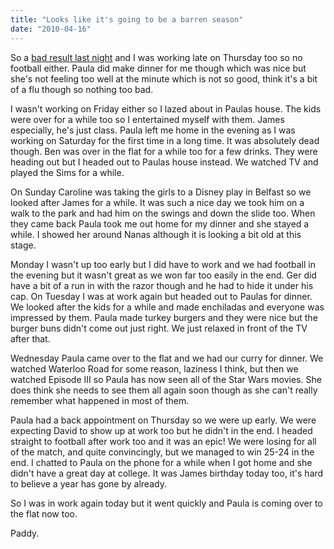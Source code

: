 ```yaml
---
title: "Looks like it's going to be a barren season"
date: "2010-04-16"
---
```

So a [bad result last night](http://www.rte.ie/sport/soccer/2010/0407/manchesterunited.html) and I was working late on Thursday too so no football either. Paula did make dinner for me though which was nice but she's not feeling too well at the minute which is not so good, think it's a bit of a flu though so nothing too bad.

I wasn't working on Friday either so I lazed about in Paulas house. The kids were over for a while too so I entertained myself with them. James especially, he's just class. Paula left me home in the evening as I was working on Saturday for the first time in a long time. It was absolutely dead though. Ben was over in the flat for a while too for a few drinks. They were heading out but I headed out to Paulas house instead. We watched TV and played the Sims for a while.

On Sunday Caroline was taking the girls to a Disney play in Belfast so we looked after James for a while. It was such a nice day we took him on a walk to the park and had him on the swings and down the slide too. When they came back Paula took me out home for my dinner and she stayed a while. I showed her around Nanas although it is looking a bit old at this stage.

Monday I wasn't up too early but I did have to work and we had football in the evening but it wasn't great as we won far too easily in the end. Ger did have a bit of a run in with the razor though and he had to hide it under his cap. On Tuesday I was at work again but headed out to Paulas for dinner. We looked after the kids for a while and made enchiladas and everyone was impressed by them. Paula made turkey burgers and they were nice but the burger buns didn't come out just right. We just relaxed in front of the TV after that.

Wednesday Paula came over to the flat and we had our curry for dinner. We watched Waterloo Road for some reason, laziness I think, but then we watched Episode III so Paula has now seen all of the Star Wars movies. She does think she needs to see them all again soon though as she can't really remember what happened in most of them.

Paula had a back appointment on Thursday so we were up early. We were expecting David to show up at work too but he didn't in the end. I headed straight to football after work too and it was an epic! We were losing for all of the match, and quite convincingly, but we managed to win 25-24 in the end. I chatted to Paula on the phone for a while when I got home and she didn't have a great day at college. It was James birthday today too, it's hard to believe a year has gone by already.

So I was in work again today but it went quickly and Paula is coming over to the flat now too.

Paddy.